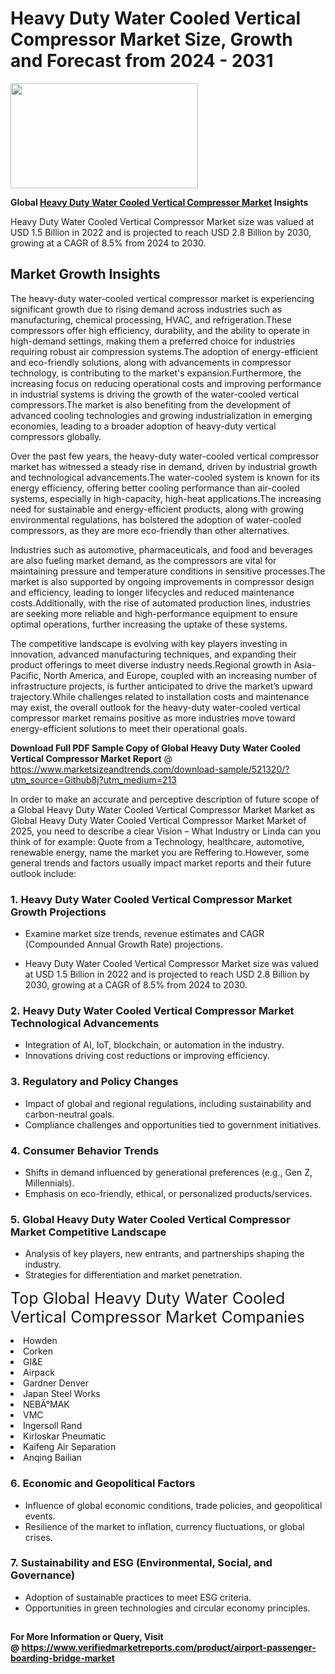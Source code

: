 <H1>Heavy Duty Water Cooled Vertical Compressor Market Size, Growth and Forecast from 2024 - 2031</H1><img class="aligncenter size-medium wp-image-584254" src="https://thirdeyenews.in/wp-content/uploads/2024/09/Global-Market-Research-300x168.jpeg" alt="" width="300" height="168" /><p><strong>Global&nbsp;<a href="https://www.marketsizeandtrends.com/download-sample/521320/?utm_source=Github8j?utm_medium=213">Heavy Duty Water Cooled Vertical Compressor Market</a> Insights</strong></p><p>Heavy Duty Water Cooled Vertical Compressor Market size was valued at USD 1.5 Billion in 2022 and is projected to reach USD 2.8 Billion by 2030, growing at a CAGR of 8.5% from 2024 to 2030.</p><p><h2>Market Growth Insights</h2> <p>The heavy-duty water-cooled vertical compressor market is experiencing significant growth due to rising demand across industries such as manufacturing, chemical processing, HVAC, and refrigeration.These compressors offer high efficiency, durability, and the ability to operate in high-demand settings, making them a preferred choice for industries requiring robust air compression systems.The adoption of energy-efficient and eco-friendly solutions, along with advancements in compressor technology, is contributing to the market's expansion.Furthermore, the increasing focus on reducing operational costs and improving performance in industrial systems is driving the growth of the water-cooled vertical compressors.The market is also benefiting from the development of advanced cooling technologies and growing industrialization in emerging economies, leading to a broader adoption of heavy-duty vertical compressors globally.</p> <p>Over the past few years, the heavy-duty water-cooled vertical compressor market has witnessed a steady rise in demand, driven by industrial growth and technological advancements.The water-cooled system is known for its energy efficiency, offering better cooling performance than air-cooled systems, especially in high-capacity, high-heat applications.The increasing need for sustainable and energy-efficient products, along with growing environmental regulations, has bolstered the adoption of water-cooled compressors, as they are more eco-friendly than other alternatives.</p> <p>Industries such as automotive, pharmaceuticals, and food and beverages are also fueling market demand, as the compressors are vital for maintaining pressure and temperature conditions in sensitive processes.The market is also supported by ongoing improvements in compressor design and efficiency, leading to longer lifecycles and reduced maintenance costs.Additionally, with the rise of automated production lines, industries are seeking more reliable and high-performance equipment to ensure optimal operations, further increasing the uptake of these systems.</p> <p>The competitive landscape is evolving with key players investing in innovation, advanced manufacturing techniques, and expanding their product offerings to meet diverse industry needs.Regional growth in Asia-Pacific, North America, and Europe, coupled with an increasing number of infrastructure projects, is further anticipated to drive the market’s upward trajectory.While challenges related to installation costs and maintenance may exist, the overall outlook for the heavy-duty water-cooled vertical compressor market remains positive as more industries move toward energy-efficient solutions to meet their operational goals.</p> <p><span class=""><strong>Download Full PDF Sample Copy of Global Heavy Duty Water Cooled Vertical Compressor Market Report</strong> @ <a href="https://www.marketsizeandtrends.com/download-sample/521320/?utm_source=Github8j?utm_medium=213" target="_blank">https://www.marketsizeandtrends.com/download-sample/521320/?utm_source=Github8j?utm_medium=213</a></span></p><p>In order to make an accurate and perceptive description of future scope of a Global&nbsp;Heavy Duty Water Cooled Vertical Compressor Market Market as Global&nbsp;Heavy Duty Water Cooled Vertical Compressor Market Market of 2025, you need to describe a clear Vision &ndash; What Industry or Linda can you think of for example: Quote from a Technology, healthcare, automotive, renewable energy, name the market you are Reffering to.However, some general trends and factors usually impact market reports and their future outlook include:</p><h3>1.&nbsp;<strong>Heavy Duty Water Cooled Vertical Compressor Market Growth Projections</strong></h3><ul><li>Examine market size trends, revenue estimates and CAGR (Compounded Annual Growth Rate) projections.</li><li><p>Heavy Duty Water Cooled Vertical Compressor Market size was valued at USD 1.5 Billion in 2022 and is projected to reach USD 2.8 Billion by 2030, growing at a CAGR of 8.5% from 2024 to 2030.</p></li></ul><h3>2.&nbsp;<strong>Heavy Duty Water Cooled Vertical Compressor Market Technological Advancements</strong></h3><ul><li>Integration of AI, IoT, blockchain, or automation in the industry.</li><li>Innovations driving cost reductions or improving efficiency.</li></ul><h3>3.&nbsp;<strong>Regulatory and Policy Changes</strong></h3><ul><li>Impact of global and regional regulations, including sustainability and carbon-neutral goals.</li><li>Compliance challenges and opportunities tied to government initiatives.</li></ul><h3>4.&nbsp;<strong>Consumer Behavior Trends</strong></h3><ul><li>Shifts in demand influenced by generational preferences (e.g., Gen Z, Millennials).</li><li>Emphasis on eco-friendly, ethical, or personalized products/services.</li></ul><h3>5.&nbsp;<strong>Global Heavy Duty Water Cooled Vertical Compressor Market Competitive Landscape</strong></h3><ul><li>Analysis of key players, new entrants, and partnerships shaping the industry.</li><li>Strategies for differentiation and market penetration.</li></ul><p data-pm-slice="1 1 []"><span style="color: inherit; font-family: inherit; font-size: 25px;">Top Global Heavy Duty Water Cooled Vertical Compressor Market Companies</span></p><div class="" data-test-id=""><p><li>Howden</li><li> Corken</li><li> GI&E</li><li> Airpack</li><li> Gardner Denver</li><li> Japan Steel Works</li><li> NEBÄ°MAK</li><li> VMC</li><li> Ingersoll Rand</li><li> Kirloskar Pneumatic</li><li> Kaifeng Air Separation</li><li> Anqing Bailian</li></p></div><h3>6.&nbsp;<strong>Economic and Geopolitical Factors</strong></h3><ul><li>Influence of global economic conditions, trade policies, and geopolitical events.</li><li>Resilience of the market to inflation, currency fluctuations, or global crises.</li></ul><h3>7.&nbsp;<strong>Sustainability and ESG (Environmental, Social, and Governance)</strong></h3><ul><li>Adoption of sustainable practices to meet ESG criteria.</li><li>Opportunities in green technologies and circular economy principles.</li></ul><h2><strong style="font-size: 14px;">For More Information or Query, Visit @&nbsp;</strong><a style="background-color: #ffffff; font-size: 14px;" href="https://www.marketsizeandtrends.com/report/heavy-duty-water-cooled-vertical-compressor-market/" target="_blank">https://www.verifiedmarketreports.com/product/airport-passenger-boarding-bridge-market</a></h2>
